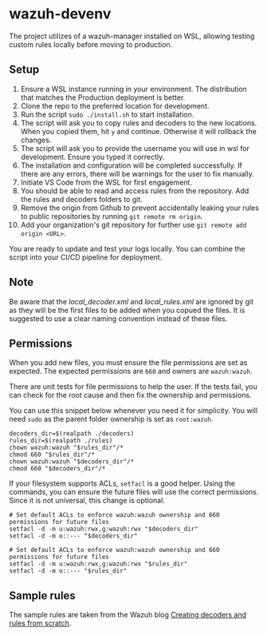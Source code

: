# wazuh-devenv

The project utilizes of a wazuh-manager installed on WSL, allowing testing custom rules locally before moving to production.

## Setup

1. Ensure a WSL instance running in your environment. The distribution that matches the Production deployment is better.
2. Clone the repo to the preferred location for development.
3. Run the script `sudo ./install.sh` to start installation.
4. The script will ask you to copy rules and decoders to the new locations. When you copied them, hit `y` and continue. Otherwise it will rollback the changes.
5. The script will ask you to provide the username you will use in wsl for development. Ensure you typed it correctly.
6. The installation and configuration will be completed successfully. If there are any errors, there will be warnings for the user to fix manually.
7. Initiate VS Code from the WSL for first engagement.
8. You should be able to read and access rules from the repository. Add the rules and decoders folders to git.
9. Remove the origin from Github to prevent accidentally leaking your rules to public repositories by running `git remote rm origin`.
10. Add your organization's git repository for further use `git remote add origin <URL>`.

You are ready to update and test your logs locally. You can combine the script into your CI/CD pipeline for deployment.

## Note

Be aware that the *local_decoder.xml* and *local_rules.xml* are ignored by git as they will be the first files to be added when you copued the files. It is suggested to use a clear naming convention instead of these files. 

## Permissions

When you add new files, you must ensure the file permissions are set as expected. The expected permissions are `660` and owners are `wazuh:wazuh`.

There are unit tests for file permissions to help the user. If the tests fail, you can check for the root cause and then fix the ownership and permissions.

You can use this snippet below whenever you need it for simplicity. You will need `sudo` as the parent folder ownership is set as `root:wazuh`.

```shell
decoders_dir=$(realpath ./decoders)
rules_dir=$(realpath ./rules)
chown wazuh:wazuh "$rules_dir"/*
chmod 660 "$rules_dir"/*
chown wazuh:wazuh "$decoders_dir"/*
chmod 660 "$decoders_dir"/*
```

If your filesystem supports ACLs, `setfacl` is a good helper. Using the commands, you can ensure the future files will use the correct permissions. Since it is not universal, this change is optional.

```shell
# Set default ACLs to enforce wazuh:wazuh ownership and 660 permissions for future files
setfacl -d -m u:wazuh:rwx,g:wazuh:rwx "$decoders_dir"
setfacl -d -m o::--- "$decoders_dir"

# Set default ACLs to enforce wazuh:wazuh ownership and 660 permissions for future files
setfacl -d -m u:wazuh:rwx,g:wazuh:rwx "$rules_dir"
setfacl -d -m o::--- "$rules_dir"
```


## Sample rules

The sample rules are taken from the Wazuh blog [Creating decoders and rules from scratch](https://wazuh.com/blog/creating-decoders-and-rules-from-scratch/).

